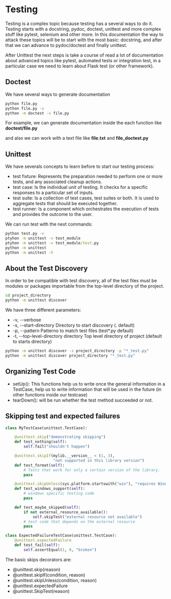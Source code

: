 # Testing

Testing is a complex topic because testing has a several ways to do it. Testing starts with a docstring, pydoc, doctest, unittest and more complex stuff like pytest, selenium and other more. In this documentation the way to attack these topics will be to start with the most basic: docstring, and after that we can advance to pydoc/doctest and finally unittest.

After Unittest the next steps is take a course of read a lot of documentation about advanced topics like pytest, automated tests or integration test, in a particular case we need to learn about Flask test (or other framework).

## Doctest

We have several ways to generate documentation 

```cmd
python file.py 
python file.py -v
python -m doctest -v file.py
```

For example, we can generate documentation inside the each function like __doctest/file.py__ 

and also we can work with a text file like __file.txt__ and __file\_doctest.py__

## Unittest

We have severals concepts to learn before to start our testing process:

- test fixture: Represents the preparation needed to perform one or more tests, and any associated cleanup actions.
- test case: Is the individual unit of testing. It checks for a specific responses to a particular set of inputs.
- test suite: Is a collection of test cases, test suites or both. It is used to aggregate tests that should be executed together.
- test runner: Is a component which orchestrates the execution of tests and provides the outcome to the user.

We can run test with the next commands:

```cmd
python test.py -v
ptyhon -m unittest -v test_module
ptyhon -m unittest -v test_module/test.py
python -m unittest
python -m unittest -h
```

## About the Test Discovery

In order to be compatible with test discovery, all of the test files must be modules or packages importable from the top-level directory of the project. 

```cmd
cd project_directory
python -m unittest discover
```

We have three different parameters: 
* -v, --verbose 
* -s, --start-directory Directory to start discovery (. default)
* -p, --pattern Patterno to match test files (test*.py default)
* -t, --top-level-directory directory Top level directory of project (default to starts directory)

```cmd 
python -m unittest discover -s project_directory -p "*_test.py"
python -m unittest discover project_directory "*_test.py"
```

## Organizing Test Code

- setUp(): This functions help us to write once the general information in a TestCase, help us to write information that will be used in the future (in other functions inside our testcase)
- tearDown(): will be run whether the test method succeeded or not.

## Skipping test and expected failures

```python
class MyTestCase(unittest.TestCase):

    @unittest.skip("demonstrating skipping")
    def test_nothing(self):
        self.fail("shouldn't happen")

    @unittest.skipIf(mylib.__version__ < (1, 3),
                     "not supported in this library version")
    def test_format(self):
        # Tests that work for only a certain version of the library.
        pass

    @unittest.skipUnless(sys.platform.startswith("win"), "requires Windows")
    def test_windows_support(self):
        # windows specific testing code
        pass

    def test_maybe_skipped(self):
        if not external_resource_available():
            self.skipTest("external resource not available")
        # test code that depends on the external resource
        pass

class ExpectedFailureTestCase(unittest.TestCase):
    @unittest.expectedFailure
    def test_fail(self):
        self.assertEqual(1, 0, "broken")
```

The basic skips decorators are:

- @unittest.skip(reason)
- @unittest.skipIf(condition, reason)
- @unittest.skipUnless(condition, reason)
- @unittest.expectedFailure
- @unittest.SkipTest(reason)
